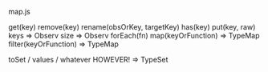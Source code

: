 

map.js

get(key)
remove(key)
rename(obsOrKey, targetKey)
has(key)
put(key, raw)
keys => Observ
size => Observ
forEach(fn)
map(keyOrFunction) => TypeMap
filter(keyOrFunction) => TypeMap

toSet / values / whatever HOWEVER! => TypeSet
